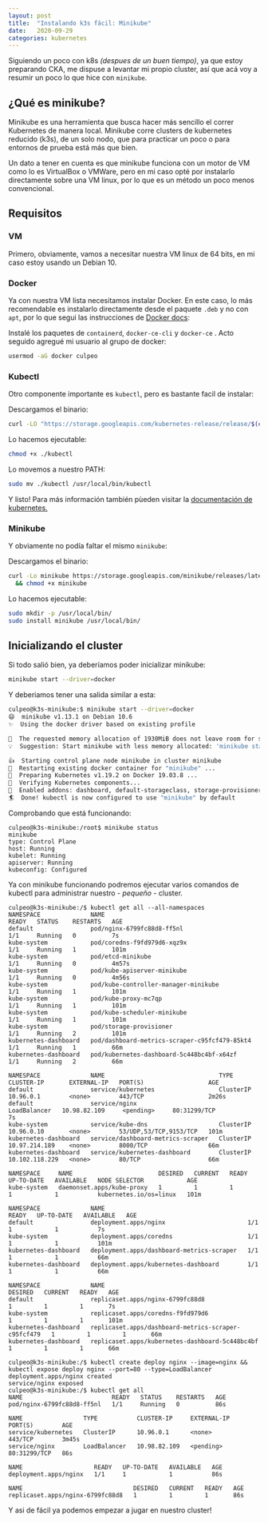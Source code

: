 ```yaml
---
layout: post
title:  "Instalando k3s fácil: Minikube"
date:   2020-09-29 
categories: kubernetes
---
```


Siguiendo un poco con k8s *(despues de un buen tiempo)*, ya que estoy preparando CKA, me dispuse a levantar mi propio cluster, así que acá voy a resumir un poco lo que hice con `minikube`.

## ¿Qué es minikube?

Minikube es una herramienta que busca hacer más sencillo el correr Kubernetes de manera local. Minikube corre clusters de kubernetes reducido (k3s), de un solo nodo, que para practicar un poco o para entornos de prueba está más que bien.

Un dato a tener en cuenta es que minikube funciona con un motor de VM como lo es VirtualBox o VMWare, pero en mi caso opté por instalarlo directamente sobre una VM linux, por lo que es un método un poco menos convencional.

## Requisitos

### VM

Primero, obviamente, vamos a necesitar nuestra VM linux de 64 bits, en mi caso estoy usando un Debian 10.

### Docker

Ya con nuestra VM lista necesitamos instalar Docker. En este caso, lo más recomendable es instalarlo directamente desde el paquete `.deb` y no con `apt`, por lo que segui las instrucciones de [Docker docs](https://docs.docker.com/engine/install/debian/#install-from-package):

Instalé los paquetes de `containerd`, `docker-ce-cli` y `docker-ce` . Acto seguido agregué mi usuario al grupo de docker:

```bash
usermod -aG docker culpeo
```

### Kubectl

Otro componente importante es `kubectl`, pero es bastante facil de instalar:

Descargamos el binario:
```bash
curl -LO "https://storage.googleapis.com/kubernetes-release/release/$(curl -s https://storage.googleapis.com/kubernetes-release/release/stable.txt)/bin/linux/amd64/kubectl"
```

Lo hacemos ejecutable:
```bash
chmod +x ./kubectl
```

Lo movemos a nuestro PATH:
```bash
sudo mv ./kubectl /usr/local/bin/kubectl
```

Y listo! Para más información también pùeden visitar la [documentación de kubernetes.](https://kubernetes.io/docs/tasks/tools/install-kubectl/#install-kubectl-on-linux)

### Minikube

Y obviamente no podía faltar el mismo `minikube`:

Descargamos el binario:
```bash
curl -Lo minikube https://storage.googleapis.com/minikube/releases/latest/minikube-linux-amd64 \
  && chmod +x minikube
```

Lo hacemos ejecutable:
```bash
sudo mkdir -p /usr/local/bin/
sudo install minikube /usr/local/bin/
```

## Inicializando el cluster

Si todo salió bien, ya deberíamos poder inicializar minikube:

```bash
minikube start --driver=docker
```

Y deberiamos tener una salida similar a esta:

```bash
culpeo@k3s-minikube:$ minikube start --driver=docker
😄  minikube v1.13.1 on Debian 10.6
✨  Using the docker driver based on existing profile

🧯  The requested memory allocation of 1930MiB does not leave room for system overhead (total system memory: 1930MiB). You may face stability issues.
💡  Suggestion: Start minikube with less memory allocated: 'minikube start --memory=1930mb'

👍  Starting control plane node minikube in cluster minikube
🔄  Restarting existing docker container for "minikube" ...
🐳  Preparing Kubernetes v1.19.2 on Docker 19.03.8 ...
🔎  Verifying Kubernetes components...
🌟  Enabled addons: dashboard, default-storageclass, storage-provisioner
🏄  Done! kubectl is now configured to use "minikube" by default
```

Comprobando que está funcionando:
```console
culpeo@k3s-minikube:/root$ minikube status
minikube
type: Control Plane
host: Running
kubelet: Running
apiserver: Running
kubeconfig: Configured
```

Ya con minikube funcionando podremos ejecutar varios comandos de kubectl para administrar nuestro - *pequeño* - cluster.

```console
culpeo@k3s-minikube:/$ kubectl get all --all-namespaces
NAMESPACE              NAME                                            READY   STATUS    RESTARTS   AGE
default                pod/nginx-6799fc88d8-ff5nl                      1/1     Running   0          7s
kube-system            pod/coredns-f9fd979d6-xqz9x                     1/1     Running   1          101m
kube-system            pod/etcd-minikube                               1/1     Running   0          4m57s
kube-system            pod/kube-apiserver-minikube                     1/1     Running   0          4m56s
kube-system            pod/kube-controller-manager-minikube            1/1     Running   1          101m
kube-system            pod/kube-proxy-mc7qp                            1/1     Running   1          101m
kube-system            pod/kube-scheduler-minikube                     1/1     Running   1          101m
kube-system            pod/storage-provisioner                         1/1     Running   2          101m
kubernetes-dashboard   pod/dashboard-metrics-scraper-c95fcf479-85kt4   1/1     Running   1          66m
kubernetes-dashboard   pod/kubernetes-dashboard-5c448bc4bf-x64zf       1/1     Running   2          66m

NAMESPACE              NAME                                TYPE           CLUSTER-IP       EXTERNAL-IP   PORT(S)                  AGE
default                service/kubernetes                  ClusterIP      10.96.0.1        <none>        443/TCP                  2m26s
default                service/nginx                       LoadBalancer   10.98.82.109     <pending>     80:31299/TCP             7s
kube-system            service/kube-dns                    ClusterIP      10.96.0.10       <none>        53/UDP,53/TCP,9153/TCP   101m
kubernetes-dashboard   service/dashboard-metrics-scraper   ClusterIP      10.97.214.189    <none>        8000/TCP                 66m
kubernetes-dashboard   service/kubernetes-dashboard        ClusterIP      10.102.118.229   <none>        80/TCP                   66m

NAMESPACE     NAME                        DESIRED   CURRENT   READY   UP-TO-DATE   AVAILABLE   NODE SELECTOR            AGE
kube-system   daemonset.apps/kube-proxy   1         1         1       1            1           kubernetes.io/os=linux   101m

NAMESPACE              NAME                                        READY   UP-TO-DATE   AVAILABLE   AGE
default                deployment.apps/nginx                       1/1     1            1           7s
kube-system            deployment.apps/coredns                     1/1     1            1           101m
kubernetes-dashboard   deployment.apps/dashboard-metrics-scraper   1/1     1            1           66m
kubernetes-dashboard   deployment.apps/kubernetes-dashboard        1/1     1            1           66m

NAMESPACE              NAME                                                  DESIRED   CURRENT   READY   AGE
default                replicaset.apps/nginx-6799fc88d8                      1         1         1       7s
kube-system            replicaset.apps/coredns-f9fd979d6                     1         1         1       101m
kubernetes-dashboard   replicaset.apps/dashboard-metrics-scraper-c95fcf479   1         1         1       66m
kubernetes-dashboard   replicaset.apps/kubernetes-dashboard-5c448bc4bf       1         1         1       66m
```

```console
culpeo@k3s-minikube:/$ kubectl create deploy nginx --image=nginx && kubectl expose deploy nginx --port=80 --type=LoadBalancer
deployment.apps/nginx created
service/nginx exposed
culpeo@k3s-minikube:/$ kubectl get all
NAME                         READY   STATUS    RESTARTS   AGE
pod/nginx-6799fc88d8-ff5nl   1/1     Running   0          86s

NAME                 TYPE           CLUSTER-IP     EXTERNAL-IP   PORT(S)        AGE
service/kubernetes   ClusterIP      10.96.0.1      <none>        443/TCP        3m45s
service/nginx        LoadBalancer   10.98.82.109   <pending>     80:31299/TCP   86s

NAME                    READY   UP-TO-DATE   AVAILABLE   AGE
deployment.apps/nginx   1/1     1            1           86s

NAME                               DESIRED   CURRENT   READY   AGE
replicaset.apps/nginx-6799fc88d8   1         1         1       86s
```


Y asi de fácil ya podemos empezar a jugar en nuestro cluster!